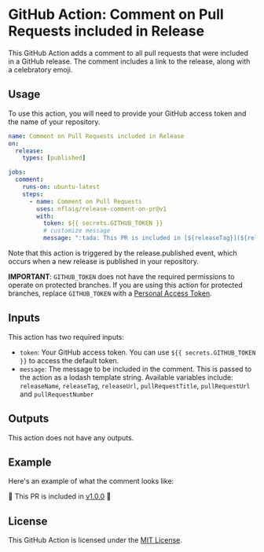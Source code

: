 # GitHub Action: Comment on Pull Requests included in Release

This GitHub Action adds a comment to all pull requests that were included in a GitHub release. The comment includes a link to the release, along with a celebratory emoji.

## Usage

To use this action, you will need to provide your GitHub access token and the name of your repository.

```yaml
name: Comment on Pull Requests included in Release
on:
  release:
    types: [published]

jobs:
  comment:
    runs-on: ubuntu-latest
    steps:
      - name: Comment on Pull Requests
        uses: nflaig/release-comment-on-pr@v1
        with:
          token: ${{ secrets.GITHUB_TOKEN }}
          # customize message
          message: ":tada: This PR is included in [${releaseTag}](${releaseUrl}) :tada:" 
```

Note that this action is triggered by the release.published event, which occurs when a new release is published in your repository.

**IMPORTANT**: `GITHUB_TOKEN` does not have the required permissions to operate on protected branches. If you are using this action for protected branches,
replace `GITHUB_TOKEN` with a [Personal Access Token](https://docs.github.com/en/authentication/keeping-your-account-and-data-secure/creating-a-personal-access-token).

## Inputs

This action has two required inputs:

- `token`: Your GitHub access token. You can use `${{ secrets.GITHUB_TOKEN }}` to access the default token.
- `message`: The message to be included in the comment. This is passed to the action as a lodash template string.
  Available variables include: `releaseName`, `releaseTag`, `releaseUrl`, `pullRequestTitle`, `pullRequestUrl` and `pullRequestNumber`

## Outputs

This action does not have any outputs.

## Example

Here's an example of what the comment looks like:

:tada: This PR is included in [v1.0.0](https://github.com/owner/repo/releases/tag/v1.0.0) :tada:

## License

This GitHub Action is licensed under the [MIT License](LICENSE).
